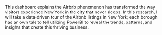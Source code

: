 This dashboard explains  the Airbnb phenomenon has transformed the way visitors experience New York in the city that never sleeps. In this research, I will take a data-driven tour of the Airbnb listings in New York; each borough has an own tale to tell utilizing PowerBI to reveal the trends, patterns, and insights that create this thriving business.
